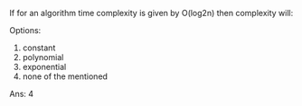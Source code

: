 If for an algorithm time complexity is given by O(log2n) then complexity will:

Options:
1. constant
2. polynomial
3. exponential
4. none of the mentioned

Ans:
4
